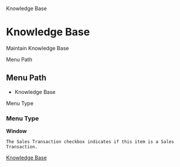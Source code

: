 
Knowledge Base
# Knowledge Base


Maintain Knowledge Base

Menu Path
## Menu Path



- Knowledge Base

Menu Type
### Menu Type

**Window**

```
The Sales Transaction checkbox indicates if this item is a Sales Transaction.
```

[Knowledge Base](../../window-knowledge-base.md)